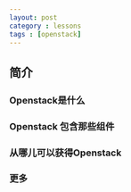 ```yaml
---
layout: post
category : lessons
tags : [openstack]
---
```


## 简介

### Openstack是什么

### Openstack 包含那些组件

### 从哪儿可以获得Openstack


### 更多

